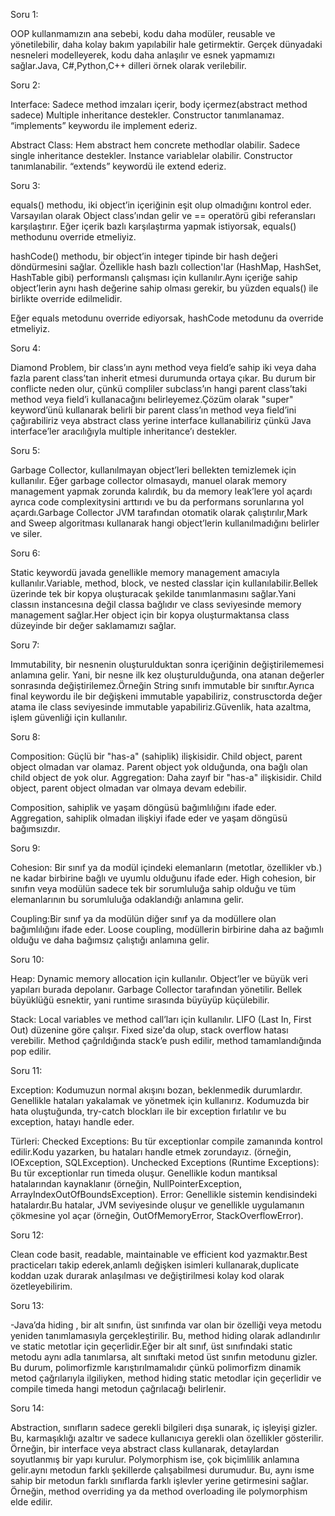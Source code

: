 Soru 1:

OOP kullanmamızın ana sebebi, kodu daha modüler, reusable ve yönetilebilir, daha kolay bakım yapılabilir hale getirmektir. Gerçek dünyadaki nesneleri modelleyerek, kodu daha anlaşılır ve esnek yapmamızı sağlar.Java, C#,Python,C++ dilleri örnek olarak verilebilir.

Soru 2:

Interface:
Sadece method imzaları içerir, body içermez(abstract method sadece)
Multiple inheritance destekler.
Constructor tanımlanamaz.
“implements” keywordu ile implement ederiz.

Abstract Class:
Hem abstract hem concrete methodlar olabilir.
Sadece single inheritance destekler.
Instance variablelar olabilir.
Constructor tanımlanabilir.
“extends” keywordü ile extend ederiz.

Soru 3:

equals() methodu, iki object’in içeriğinin eşit olup olmadığını kontrol eder.
Varsayılan olarak Object class’ından gelir ve == operatörü gibi referansları karşılaştırır.
Eğer içerik bazlı karşılaştırma yapmak istiyorsak, equals() methodunu override etmeliyiz.

hashCode() methodu, bir object’in integer tipinde bir hash değeri döndürmesini sağlar.
Özellikle hash bazlı collection'lar (HashMap, HashSet, HashTable gibi) performanslı çalışması için kullanılır.Aynı içeriğe sahip object’lerin aynı hash değerine sahip olması gerekir, bu yüzden equals() ile birlikte override edilmelidir.

Eğer equals metodunu override ediyorsak, hashCode metodunu da override etmeliyiz.

Soru 4:

Diamond Problem, bir class’ın aynı method veya field’e sahip iki veya daha fazla parent class’tan inherit etmesi durumunda ortaya çıkar. Bu durum bir conflicte neden olur, çünkü compliler subclass’ın hangi parent class’taki method veya field’i kullanacağını belirleyemez.Çözüm olarak  "super" keyword’ünü kullanarak belirli bir parent class’ın method veya field’ini çağırabiliriz veya abstract class yerine interface kullanabiliriz çünkü Java interface’ler aracılığıyla multiple inheritance’ı destekler.

Soru 5:

Garbage Collector, kullanılmayan object’leri bellekten temizlemek için kullanılır. Eğer garbage collector olmasaydı, manuel olarak memory management yapmak zorunda kalırdık, bu da memory leak’lere yol açardı ayrıca  code complexitysini  arttırıdı ve bu da performans sorunlarına yol açardı.Garbage Collector JVM tarafından otomatik olarak çalıştırılır,Mark and Sweep algoritması kullanarak hangi object’lerin kullanılmadığını belirler ve siler.

Soru 6:

Static keywordü javada genellikle memory management amacıyla kullanılır.Variable, method, block, ve nested classlar için kullanılabilir.Bellek üzerinde tek bir kopya oluşturacak şekilde tanımlanmasını sağlar.Yani classın instancesına değil classa bağlıdır ve class seviyesinde memory management sağlar.Her object için bir kopya oluşturmaktansa class düzeyinde bir değer saklamamızı sağlar.

Soru 7:

Immutability, bir nesnenin oluşturulduktan sonra içeriğinin değiştirilememesi anlamına gelir. Yani, bir nesne ilk kez oluşturulduğunda, ona atanan değerler sonrasında değiştirilemez.Örneğin String sınıfı immutable bir sınıftır.Ayrıca final keywordu ile bir değişkeni immutable yapabiliriz, construsctorda değer atama ile class seviyesinde immutable yapabiliriz.Güvenlik, hata azaltma, işlem güvenliği için kullanılır.

Soru 8:

Composition: Güçlü bir "has-a" (sahiplik) ilişkisidir. Child object, parent object olmadan var olamaz. Parent object yok olduğunda, ona bağlı olan child object de yok olur.
Aggregation: Daha zayıf bir "has-a" ilişkisidir. Child object, parent object  olmadan var olmaya devam edebilir. 

Composition, sahiplik ve yaşam döngüsü bağımlılığını ifade eder. Aggregation, sahiplik olmadan ilişkiyi ifade eder ve yaşam döngüsü bağımsızdır.

Soru 9:

Cohesion: Bir sınıf ya da modül içindeki elemanların (metotlar, özellikler vb.) ne kadar birbirine bağlı ve uyumlu olduğunu ifade eder. High cohesion, bir sınıfın veya modülün sadece tek bir sorumluluğa sahip olduğu ve tüm elemanlarının bu sorumluluğa odaklandığı anlamına gelir.

Coupling:Bir sınıf ya da modülün diğer sınıf ya da modüllere olan bağımlılığını ifade eder. Loose coupling, modüllerin birbirine daha az bağımlı olduğu ve daha bağımsız çalıştığı anlamına gelir.

Soru 10:

Heap:
Dynamic memory allocation için kullanılır.
Object’ler ve büyük veri yapıları burada depolanır.
Garbage Collector tarafından yönetilir.
Bellek büyüklüğü esnektir, yani runtime sırasında büyüyüp küçülebilir.

Stack:
Local variables ve method call’ları için kullanılır.
LIFO (Last In, First Out) düzenine göre çalışır.
Fixed size'da olup, stack overflow hatası verebilir.
Method çağrıldığında stack’e push edilir, method tamamlandığında pop edilir.

Soru 11:

Exception: 
Kodumuzun normal akışını bozan, beklenmedik durumlardır. Genellikle hataları yakalamak ve yönetmek için kullanırız. Kodumuzda bir hata oluştuğunda, try-catch blockları ile bir exception fırlatılır ve bu exception, hatayı handle eder.

Türleri:
Checked Exceptions: Bu tür exceptionlar compile zamanında kontrol edilir.Kodu yazarken, bu hataları handle etmek zorundayız. (örneğin, IOException, SQLException).
Unchecked Exceptions (Runtime Exceptions): Bu tür exceptionlar  run timeda oluşur. Genellikle kodun mantıksal hatalarından kaynaklanır (örneğin, NullPointerException, ArrayIndexOutOfBoundsException).
Error: Genellikle sistemin kendisindeki hatalardır.Bu hatalar, JVM seviyesinde oluşur ve genellikle uygulamanın çökmesine yol açar (örneğin, OutOfMemoryError, StackOverflowError).

Soru 12:

Clean code basit, readable, maintainable ve efficient kod yazmaktır.Best practiceları takip ederek,anlamlı değişken isimleri kullanarak,duplicate koddan uzak durarak anlaşılması ve değiştirilmesi kolay kod olarak özetleyebilirim.

Soru 13:

-Java’da hiding , bir alt sınıfın, üst sınıfında var olan bir özelliği veya metodu yeniden tanımlamasıyla gerçekleştirilir. Bu, method hiding olarak adlandırılır ve static metotlar için geçerlidir.Eğer bir alt sınıf, üst sınıfındaki static metodu aynı adla tanımlarsa, alt sınıftaki metod üst sınıfın metodunu gizler. Bu durum, polimorfizmle karıştırılmamalıdır çünkü polimorfizm dinamik metod çağrılarıyla ilgiliyken, method hiding static metodlar için geçerlidir ve compile timeda hangi metodun çağrılacağı belirlenir.

Soru 14:

Abstraction, sınıfların sadece gerekli bilgileri dışa sunarak, iç işleyişi gizler. Bu, karmaşıklığı azaltır ve sadece kullanıcıya gerekli olan özellikler gösterilir. Örneğin, bir interface veya abstract class kullanarak, detaylardan soyutlanmış bir yapı kurulur.
Polymorphism ise,  çok biçimlilik anlamına gelir.aynı metodun farklı şekillerde çalışabilmesi durumudur. Bu, aynı isme sahip bir metodun farklı sınıflarda farklı işlevler yerine getirmesini sağlar. Örneğin, method overriding ya da method overloading ile polymorphism elde edilir.

